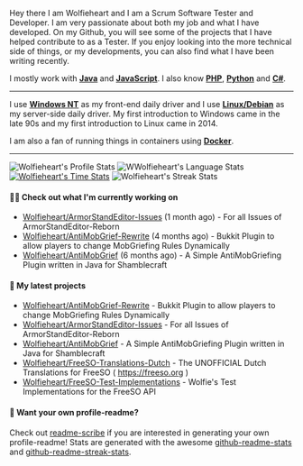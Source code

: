 Hey there I am Wolfieheart and I am a Scrum Software Tester and Developer. I am very passionate about both my job and what I have developed. On my Github, you will see some of the projects that I have helped contribute to as a Tester. If you enjoy looking into the more technical side of things, or my developments, you can also find what I have been writing recently.

I mostly work with [**Java**](http://github.com/topics/java) and [**JavaScript**](http://github.com/topics/javascript). I also know [**PHP**](https://github.com/topics/php), [**Python**](https://github.com/topics/python) and [**C#**](https://github.com/topics/csharp).

----

I use [**Windows NT**](https://github.com/topics/windows) as my front-end daily driver and I use [**Linux/Debian**](https://github.com/topics/linux) as my server-side daily driver.  My first introduction to Windows came in the late 90s and my first introduction to Linux came in 2014. 

I am also a fan of running things in containers using [**Docker**](https://github.com/topics/docker). 

----

![Wolfieheart's Profile Stats](https://github-readme-stats.vercel.app/api?username=Wolfieheart&show_icons=true&theme=dark&count_private=true&icon_color=0075ff&include_all_commits=true)
![WWolfieheart's Language Stats](https://github-readme-stats.vercel.app/api/top-langs/?username=Wolfieheart&layout=compact&theme=dark&icon_color=0075ff&show_icons=true&langs_count=10)
[![Wolfieheart's Time Stats](https://github-readme-stats.vercel.app/api/wakatime?username=Wolfieheart&theme=dark&layout=compact&langs_count=10)](https://wakatime.com/@Wolfieheart)
![Wolfieheart's Streak Stats](http://github-readme-streak-stats.herokuapp.com?user=Wolfieheart&theme=dark)

#### 👨‍💻 Check out what I'm currently working on

- [Wolfieheart/ArmorStandEditor-Issues](https://github.com/Wolfieheart/ArmorStandEditor-Issues) (1 month ago) - For all Issues of ArmorStandEditor-Reborn
- [Wolfieheart/AntiMobGrief-Rewrite](https://github.com/Wolfieheart/AntiMobGrief-Rewrite) (4 months ago) - Bukkit Plugin to allow players to change MobGriefing Rules Dynamically
- [Wolfieheart/AntiMobGrief](https://github.com/Wolfieheart/AntiMobGrief) (6 months ago) - A Simple AntiMobGriefing Plugin written in Java for Shamblecraft

#### 🌱 My latest projects

- [Wolfieheart/AntiMobGrief-Rewrite](https://github.com/Wolfieheart/AntiMobGrief-Rewrite) - Bukkit Plugin to allow players to change MobGriefing Rules Dynamically
- [Wolfieheart/ArmorStandEditor-Issues](https://github.com/Wolfieheart/ArmorStandEditor-Issues) - For all Issues of ArmorStandEditor-Reborn
- [Wolfieheart/AntiMobGrief](https://github.com/Wolfieheart/AntiMobGrief) - A Simple AntiMobGriefing Plugin written in Java for Shamblecraft
- [Wolfieheart/FreeSO-Translations-Dutch](https://github.com/Wolfieheart/FreeSO-Translations-Dutch) - The UNOFFICIAL Dutch Translations for FreeSO ( https://freeso.org )
- [Wolfieheart/FreeSO-Test-Implementations](https://github.com/Wolfieheart/FreeSO-Test-Implementations) - Wolfie&#39;s Test Implementations for the FreeSO API

#### 📇 Want your own profile-readme?
Check out [readme-scribe](https://github.com/muesli/readme-scribe) if you are interested in generating your own profile-readme!
Stats are generated with the awesome [github-readme-stats](https://github.com/anuraghazra/github-readme-stats) and [github-readme-streak-stats](https://github.com/DenverCoder1/github-readme-streak-stats).
